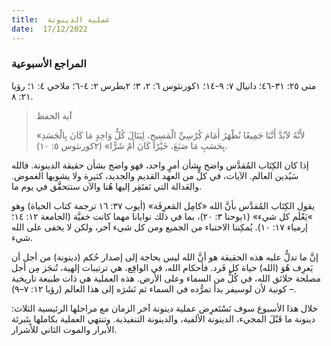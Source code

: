 ```yaml
---
title:  عملية الدينونة
date:  17/12/2022
---
```


### المراجع الأسبوعية
متى ٢٥: ٣١-٤٦؛ دانيال ٧: ٩-١٤؛ ١كورنثوس ٦: ٢، ٣؛ ٢بطرس ٢: ٤-٦؛ ملاخي ٤: ١؛ رؤيا ٢١: ٨.

> <p>آية الحفظ</p>
> «لأَنَّهُ لاَبُدَّ أَنَّنَا جَمِيعًا نُظْهَرُ أَمَامَ كُرْسِيِّ الْمَسِيحِ، لِيَنَالَ كُلُّ وَاحِدٍ مَا كَانَ بِالْجَسَدِ بِحَسَبِ مَا صَنَعَ، خَيْرًا كَانَ أَمْ شَرًّا» (٢كورنثوس ٥: ١٠).

إذا كان الكِتَاب المُقدَّس واضح بشأن أمرٍ واحد، فهو واضح بشأن حقيقة الدينونة. فالله سَيُدين العالم. الآيات، في كلٍّ من العهد القديم والجديد، كثيرة ولا يشوبها الغموض. والعَدالة التي نَفتَقِر إليها هُنا والآن ستتحقَّق في يوم ما.

يقول الكِتَاب المُقدَّس بأنَّ الله «كامِل المَعرِفَة» (أيوب ٣٧: ١٦ ترجمة كتاب الحياة) وهو »يَعْلَم كل شيء» (١يوحنا ٣: ٢٠)، بما في ذلك نوايانا مهما كانت خفيَّة (الجامعة ١٢: ١٤؛ إرمياء ١٧: ١٠). يُمكِننا الاختباء من الجميع ومن كل شيء آخر، ولكن لا يخفى على الله شيء.

إنَّ ما تدلُّ عليه هذه الحقيقة هو أنَّ الله ليس بحاجة إلى إصدار حُكم (دينونة) من أجل أن يَعرِف هُوَ (الله) حياة كل فَرد. فأحكام الله، في الواقِع، هي ترتيبات إلهية، تُنجَز مِن أجل مصلحة خلائق الله، في كُلٍّ من السماء وعلى الأرض. هذه العملية هي ذات طبيعة تاريخية – كونية لأن لوسيفر بدأ تمرُّده في السماء ثم نَشَرَه إلى هذا العالم (رؤيا ١٢: ٧–٩).

خلال هذا الأسبوع سوف نَسْتَعرِض عملية دينونة آخر الزمان مع مراحلها الرئيسية الثلاث: دينونة ما قَبْلَ المجيء، الدينونة الألفية، والدينونة التنفيذية. وتنتهي العملية بكاملها بِتَبرئة الأبرار والموت الثاني للأشرار.